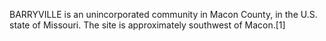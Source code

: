 BARRYVILLE is an unincorporated community in Macon County, in the U.S. state of Missouri. The site is approximately southwest of Macon.[1]
